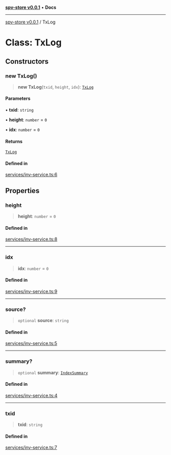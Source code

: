 [**spv-store v0.0.1**](../README.md) • **Docs**

***

[spv-store v0.0.1](../globals.md) / TxLog

# Class: TxLog

## Constructors

### new TxLog()

> **new TxLog**(`txid`, `height`, `idx`): [`TxLog`](TxLog.md)

#### Parameters

• **txid**: `string`

• **height**: `number` = `0`

• **idx**: `number` = `0`

#### Returns

[`TxLog`](TxLog.md)

#### Defined in

[services/inv-service.ts:6](https://github.com/shruggr/ts-casemod-spv/blob/68dc275688b04f6a33c5c6063e9fd70d6c8a63ef/src/services/inv-service.ts#L6)

## Properties

### height

> **height**: `number` = `0`

#### Defined in

[services/inv-service.ts:8](https://github.com/shruggr/ts-casemod-spv/blob/68dc275688b04f6a33c5c6063e9fd70d6c8a63ef/src/services/inv-service.ts#L8)

***

### idx

> **idx**: `number` = `0`

#### Defined in

[services/inv-service.ts:9](https://github.com/shruggr/ts-casemod-spv/blob/68dc275688b04f6a33c5c6063e9fd70d6c8a63ef/src/services/inv-service.ts#L9)

***

### source?

> `optional` **source**: `string`

#### Defined in

[services/inv-service.ts:5](https://github.com/shruggr/ts-casemod-spv/blob/68dc275688b04f6a33c5c6063e9fd70d6c8a63ef/src/services/inv-service.ts#L5)

***

### summary?

> `optional` **summary**: [`IndexSummary`](../type-aliases/IndexSummary.md)

#### Defined in

[services/inv-service.ts:4](https://github.com/shruggr/ts-casemod-spv/blob/68dc275688b04f6a33c5c6063e9fd70d6c8a63ef/src/services/inv-service.ts#L4)

***

### txid

> **txid**: `string`

#### Defined in

[services/inv-service.ts:7](https://github.com/shruggr/ts-casemod-spv/blob/68dc275688b04f6a33c5c6063e9fd70d6c8a63ef/src/services/inv-service.ts#L7)

